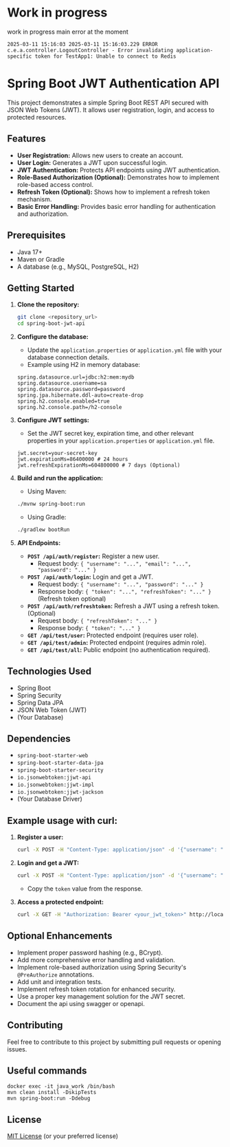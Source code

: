 # Work in progress 

work in progress main error at the moment 
```
2025-03-11 15:16:03 2025-03-11 15:16:03.229 ERROR c.e.a.controller.LogoutController - Error invalidating application-specific token for TestApp1: Unable to connect to Redis
```

# Spring Boot JWT Authentication API

This project demonstrates a simple Spring Boot REST API secured with JSON Web Tokens (JWT). It allows user registration, login, and access to protected resources.

## Features

* **User Registration:** Allows new users to create an account.
* **User Login:** Generates a JWT upon successful login.
* **JWT Authentication:** Protects API endpoints using JWT authentication.
* **Role-Based Authorization (Optional):** Demonstrates how to implement role-based access control.
* **Refresh Token (Optional):** Shows how to implement a refresh token mechanism.
* **Basic Error Handling:** Provides basic error handling for authentication and authorization.

## Prerequisites

* Java 17+
* Maven or Gradle
* A database (e.g., MySQL, PostgreSQL, H2)

## Getting Started

1.  **Clone the repository:**

    ```bash
    git clone <repository_url>
    cd spring-boot-jwt-api
    ```

2.  **Configure the database:**

    * Update the `application.properties` or `application.yml` file with your database connection details.
    * Example using H2 in memory database:

    ```properties
    spring.datasource.url=jdbc:h2:mem:mydb
    spring.datasource.username=sa
    spring.datasource.password=password
    spring.jpa.hibernate.ddl-auto=create-drop
    spring.h2.console.enabled=true
    spring.h2.console.path=/h2-console
    ```

3.  **Configure JWT settings:**

    * Set the JWT secret key, expiration time, and other relevant properties in your `application.properties` or `application.yml` file.

    ```properties
    jwt.secret=your-secret-key
    jwt.expirationMs=86400000 # 24 hours
    jwt.refreshExpirationMs=604800000 # 7 days (Optional)
    ```

4.  **Build and run the application:**

    * Using Maven:

    ```bash
    ./mvnw spring-boot:run
    ```

    * Using Gradle:

    ```bash
    ./gradlew bootRun
    ```

5.  **API Endpoints:**

    * **`POST /api/auth/register`:** Register a new user.
        * Request body: `{ "username": "...", "email": "...", "password": "..." }`
    * **`POST /api/auth/login`:** Login and get a JWT.
        * Request body: `{ "username": "...", "password": "..." }`
        * Response body: `{ "token": "...", "refreshToken": "..." }` (Refresh token optional)
    * **`POST /api/auth/refreshtoken`:** Refresh a JWT using a refresh token.(Optional)
        * Request body: `{ "refreshToken": "..." }`
        * Response body: `{ "token": "..." }`
    * **`GET /api/test/user`:** Protected endpoint (requires user role).
    * **`GET /api/test/admin`:** Protected endpoint (requires admin role).
    * **`GET /api/test/all`:** Public endpoint (no authentication required).

## Technologies Used

* Spring Boot
* Spring Security
* Spring Data JPA
* JSON Web Token (JWT)
* (Your Database)

## Dependencies

* `spring-boot-starter-web`
* `spring-boot-starter-data-jpa`
* `spring-boot-starter-security`
* `io.jsonwebtoken:jjwt-api`
* `io.jsonwebtoken:jjwt-impl`
* `io.jsonwebtoken:jjwt-jackson`
* (Your Database Driver)

## Example usage with curl:

1.  **Register a user:**

    ```bash
    curl -X POST -H "Content-Type: application/json" -d '{"username": "testuser", "email": "[email address removed]", "password": "password123"}' http://localhost:8080/api/auth/register
    ```

2.  **Login and get a JWT:**

    ```bash
    curl -X POST -H "Content-Type: application/json" -d '{"username": "testuser", "password": "password123"}' http://localhost:8080/api/auth/login
    ```

    * Copy the `token` value from the response.

3.  **Access a protected endpoint:**

    ```bash
    curl -X GET -H "Authorization: Bearer <your_jwt_token>" http://localhost:8080/api/test/user
    ```

## Optional Enhancements

* Implement proper password hashing (e.g., BCrypt).
* Add more comprehensive error handling and validation.
* Implement role-based authorization using Spring Security's `@PreAuthorize` annotations.
* Add unit and integration tests.
* Implement refresh token rotation for enhanced security.
* Use a proper key management solution for the JWT secret.
* Document the api using swagger or openapi.

## Contributing

Feel free to contribute to this project by submitting pull requests or opening issues.

## Useful commands

```
docker exec -it java_work /bin/bash
mvn clean install -DskipTests   
mvn spring-boot:run -Ddebug
```


## License

[MIT License](LICENSE) (or your preferred license)